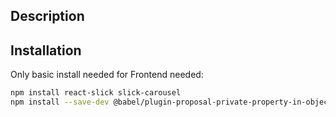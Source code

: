 ## Description

## Installation

Only basic install needed for Frontend needed:

```sh
npm install react-slick slick-carousel
npm install --save-dev @babel/plugin-proposal-private-property-in-object

```
